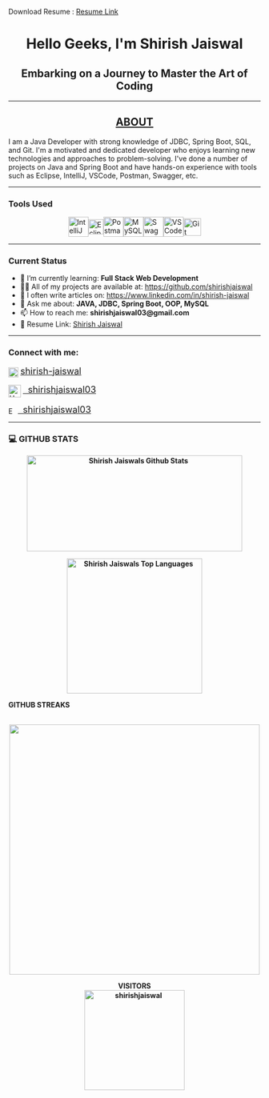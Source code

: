 <p>Download Resume : <a href="https://docs.google.com/document/d/1g27rEmQa_b1uvLl3plvG85UKDOiSquetY5JlzXRkIN0/edit?usp=share_link" download> Resume Link</a></p>
<h1 align="center">Hello Geeks, I'm <strong>Shirish Jaiswal</strong></h1>
<h2 align="center"><b>Embarking on a Journey to Master the Art of Coding</b></h2>
<hr/>
<h2 align="center"><b><u>ABOUT</u></b></h2>
<p>I am a Java Developer with strong knowledge of JDBC, Spring Boot, SQL, and Git. I'm a motivated and dedicated developer who enjoys learning new technologies and approaches to problem-solving. I've done a number of projects on Java and Spring Boot and have hands-on experience with tools such as Eclipse, IntelliJ, VSCode, Postman, Swagger, etc.</p>
<hr/>

<h3><b>Tools Used</b></h3>
<div style="display: flex; justify-content: center; align-items: center;">
    <img alt="IntelliJ" height="40" src="https://brandslogos.com/wp-content/uploads/images/large/intellij-idea-logo.png"> 
    <img alt="Eclipse" height="30" src="https://www.eclipse.org/org/artwork/images/eclipse_ide_logo.png">
    <img alt="Postman" height="40" src="https://voyager.postman.com/logo/postman-logo-icon-orange.svg">
    <img alt="MySQL" height="40" src="https://www.mysql.com/common/logos/logo-mysql-170x115.png">
    <img alt="Swagger" height="40" src="https://static1.smartbear.co/swagger/media/assets/images/swagger_logo.svg">
    <img alt="VSCode" height="40" src="https://code.visualstudio.com/assets/images/code-stable.png">
    <img alt="Git" height="35" src="https://git-scm.com/images/logo@2x.png">
</div>
<hr/>
<h3><strong>Current Status</strong></h3>
<ul>
    <!-- <li>🔭 I’m currently working on <a href="#">Project name</a></li> -->
    <li>🌱 I’m currently learning: <strong>Full Stack Web Development</strong></li>
    <li>👨‍💻 All of my projects are available at: <a href="https://github.com/shirishjaiswal">https://github.com/shirishjaiswal</a></li>
    <li>📝 I often write articles on: <a href="https://www.linkedin.com/in/shirish-jaiswal">https://www.linkedin.com/in/shirish-jaiswal</a></li>
    <li>💬 Ask me about: <strong>JAVA, JDBC, Spring Boot, OOP, MySQL</strong></li>
    <li>📫 How to reach me: <strong>shirishjaiswal03@gmail.com</strong></li>
    <li>📄 Resume Link: <a href="">Shirish Jaiswal</a>
    </li>
</ul>
<hr/>
<h3 align="left"><b>Connect with me:<b></h3>
<p align="left" style="font-weight: normal;">
    <img align="center" src="https://content.linkedin.com/content/dam/me/business/en-us/amp/brand-site/v2/bg/LI-Bug.svg.original.svg" alt="LinkedIn" height="20"/>
    <a href="https://www.linkedin.com/in/shirish-jaiswal"> <span style="font-size: 18px">shirish-jaiswal</span>
    </a>
</p>
<p align="left" style="font-weight: normal;">
    <img align="center" src="https://cdn4.iconfinder.com/data/icons/logos-and-brands/512/160_Hackerrank_logo_logos-1024.png" alt="HackarRank" height="25"/>
    <a href="https://www.hackerrank.com/shirishjaiswal03"> <span style="font-size: 18px"> &nbsp; shirishjaiswal03</span>
    </a>
</p>
<p align="left" style="font-weight: normal;">
    <img align="center" src="https://mailmeteor.com/logos/assets/PNG/Gmail_Logo_256px.png" alt="Email" height="15"/>
    <a href="mailto: shirishjaiswal03@gmail.com"> <span style="font-size: 18px"> &nbsp; shirishjaiswal03</span>
    </a>
</p>   
<hr/>

<h3> 💻 <strong> GITHUB STATS </strong></h3>
<p align="center">
    <a href="#">
        <img alt="Shirish Jaiswals Github Stats" src="https://github-readme-stats.vercel.app/api?username=shirishjaiswal&theme=ambient-gradient&show_icons=true" height="192px" width="430px">
    </a>
</p>
<p align="center">
    <a href="#">
        <img alt="Shirish Jaiswals Top Languages" src="https://github-readme-stats.vercel.app/api/top-langs?username=shirishjaiswal&show_icons=true&theme=default" width="270px">
    </a>
    <br>
</p>	
<summary><b> GITHUB STREAKS</b></summary>
<br>
<p align="center">
    <a href="#">
        <img width="500px" src="https://github-readme-streak-stats.herokuapp.com/?user=shirishjaiswal&hide_border=true&theme=ambient-gradient">
    </a>
</p>
<p align="center">
    VISITORS<br>
    <img title="title" align="center" alt="shirishjaiswal" width="200" src="https://profile-counter.glitch.me/shirishjaiswal/count.svg">
</p>
